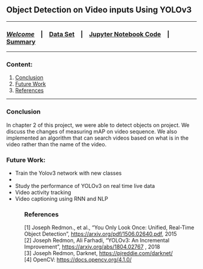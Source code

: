 
##  Object Detection on Video inputs Using YOLOv3

<HR>

### [**_Welcome_**](readme.md)&emsp;|&emsp;[Data Set](data-set.md)&emsp;|&emsp;[Jupyter Notebook Code](YOLOv3.ipynb)&emsp;|&emsp;[Summary](summary.md)
<HR>
  
### Content:
1. [Conclusion](#conclusion)
2. [Future Work](#future-work)
3. [References](#references)

<HR>

### Conclusion


In chapter 2 of this project, we were able to detect objects on project. We discuss the changes of measuring mAP on video sequence. We also implemented an algorithm that can search videos based on what is in the video rather than the name of the video.

### Future Work:
<ul>
  <li>Train the Yolov3 network with new classes<li>
  <li>Study the performance of YOLOv3 on real time live data</li>
   <li>Video activity tracking</li>
   <li>Video captioning using RNN and NLP </li>
<ul>

### References
[1] Joseph Redmon., et al., “You Only Look Once: Unified, Real-Time Object Detection”, https://arxiv.org/pdf/1506.02640.pdf, 2015 <br>
[2] Joseph Redmon, Ali Farhadi, “YOLOv3: An Incremental Improvement”, https://arxiv.org/abs/1804.02767 , 2018 <br>
[3] Joseph Redmon, Darknet, https://pjreddie.com/darknet/ <br>
[4] OpenCV: https://docs.opencv.org/4.1.0/ <br>
